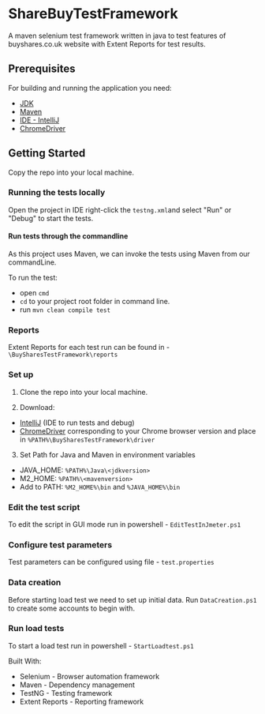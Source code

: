 
# ShareBuyTestFramework
A maven selenium test framework written in java to test features of buyshares.co.uk website with Extent Reports for test results.

## Prerequisites
For building and running the application you need:
* [JDK](https://www.oracle.com/java/technologies/javase/javase-jdk8-downloads.html)
* [Maven](https://maven.apache.org/download.cgi?Preferred=ftp://ftp.osuosl.org/pub/apache/)
* [IDE - IntelliJ](https://www.jetbrains.com/idea/download/#section=windows)
* [ChromeDriver](https://https://chromedriver.chromium.org/downloads)

## Getting Started 
Copy the repo into your local machine.

### Running the tests locally

Open the project in IDE right-click the `testng.xml`and select "Run" or "Debug" to start the tests.

#### Run tests through the commandline

As this project uses Maven, we can invoke the tests using Maven from our commandLine.

To run the test:
- open `cmd`  
- `cd` to your project root folder in command line.
- run `mvn clean compile test` 

### Reports
Extent Reports for each test run can be found in - `\BuySharesTestFramework\reports`

### Set up
1. Clone the repo into your local machine.

2. Download:
- [IntelliJ](https://www.jetbrains.com/idea/download/#section=windows) (IDE to run tests and debug)
- [ChromeDriver](https://https://chromedriver.chromium.org/downloads) corresponding to your Chrome browser version and place in `%PATH%\BuySharesTestFramework\driver`

3. Set Path for Java and Maven in environment variables
* JAVA_HOME: `%PATH%\Java\<jdkversion>`
* M2_HOME: `%PATH%\<mavenversion>`
* Add to PATH: `%M2_HOME%\bin` and `%JAVA_HOME%\bin` 

### Edit the test script
To edit the script in GUI mode run in powershell - `EditTestInJmeter.ps1`
### Configure test parameters
Test parameters can be configured using file - `test.properties`
### Data creation
Before starting load test we need to set up initial data. Run `DataCreation.ps1` to create some accounts to begin with.
### Run load tests
To start a load test run in powershell - `StartLoadtest.ps1`

Built With:

- Selenium - Browser automation framework
- Maven - Dependency management
- TestNG - Testing framework
- Extent Reports - Reporting framework
